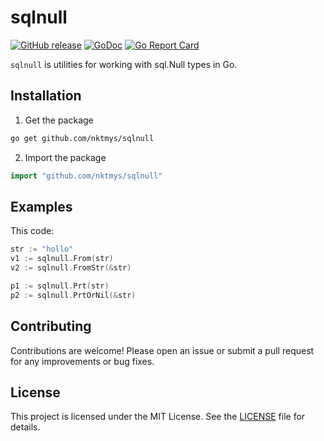 # sqlnull

[![GitHub release](https://img.shields.io/github/release/nktmys/sqlnull.svg)](https://github.com/nktmys/sqlnull/releases) [![GoDoc](https://godoc.org/github.com/nktmys/sqlnull?status.svg)](https://godoc.org/github.com/nktmys/sqlnull) [![Go Report Card](https://goreportcard.com/badge/github.com/nktmys/sqlnull)](https://goreportcard.com/report/github.com/nktmys/sqlnull)

`sqlnull` is utilities for working with sql.Null types in Go.

## Installation
1. Get the package
```sh
go get github.com/nktmys/sqlnull
```

2. Import the package
```go
import "github.com/nktmys/sqlnull"
```

## Examples

This code:

```go
str := "hollo"
v1 := sqlnull.From(str)
v2 := sqlnull.FromStr(&str)

p1 := sqlnull.Prt(str)
p2 := sqlnull.PrtOrNil(&str)
```

## Contributing
Contributions are welcome! Please open an issue or submit a pull request for any improvements or bug fixes.

## License
This project is licensed under the MIT License. See the [LICENSE](https://github.com/nktmys/sqlnull/blob/main/LICENSE) file for details.
